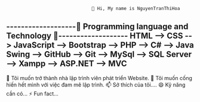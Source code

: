                                     👋 Hi, My name is NguyenTranThiHoa
                      
 -------------------👀 Programming language and Technology 👀-------------------
  HTML --> CSS --> JavaScript --> Bootstrap --> PHP --> C# --> Java Swing --> GitHub --> Git --> MySql --> SQL Server --> Xampp --> ASP.NET --> MVC 
 ------------------------------------------------------------------------------------------------------------------------------------------------------

 🌱 Tôi muốn trở thành nhà lập trình viên phát triển Website.
 💞️ Tôi muốn cống hiến hết mình với việc đam mê lập trình. 
 📫 Sở thích của tôi....
 😄 Kỹ năng cần có...
 ⚡ Fun fact...
